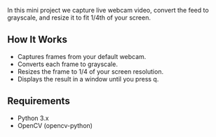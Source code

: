 In this mini project we capture live webcam video, convert the feed to grayscale, and resize it to fit 1/4th of your screen.

## How It Works
- Captures frames from your default webcam.
- Converts each frame to grayscale.
- Resizes the frame to 1/4 of your screen resolution.
- Displays the result in a window until you press q.

## Requirements
- Python 3.x
- OpenCV (opencv-python)
